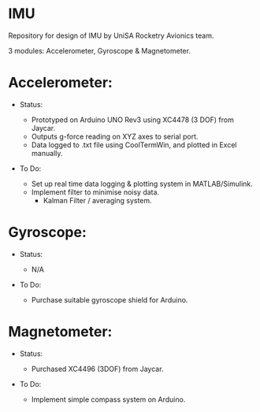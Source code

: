 # IMU

Repository for design of IMU by UniSA Rocketry Avionics team. 

3 modules: Accelerometer, Gyroscope & Magnetometer.

# Accelerometer:

- Status: 
  - Prototyped on Arduino UNO Rev3 using XC4478 (3 DOF) from Jaycar.
  - Outputs g-force reading on XYZ axes to serial port.
  - Data logged to .txt file using CoolTermWin, and plotted in Excel manually.
   
 - To Do:
      - Set up real time data logging & plotting system in MATLAB/Simulink. 
      - Implement filter to minimise noisy data.
        - Kalman Filter / averaging system.
        
 # Gyroscope:
 
 - Status:
    - N/A
  
  - To Do:
    - Purchase suitable gyroscope shield for Arduino.
    
  # Magnetometer:
  
   - Status:
      - Purchased XC4496 (3DOF) from Jaycar. 
    
   - To Do:
      - Implement simple compass system on Arduino.
